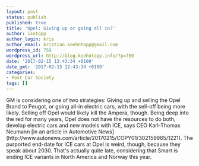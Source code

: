 ```yaml
---
layout: post
status: publish
published: true
title: 'Opel: Giving up or going all in?'
author: isotopp
author_login: kris
author_email: kristian.koehntopp@gmail.com
wordpress_id: 759
wordpress_url: http://blog.koehntopp.info/?p=759
date: '2017-02-15 13:43:34 +0100'
date_gmt: '2017-02-15 12:43:34 +0100'
categories:
- Post Car Society
tags: []
---
```

<p>GM is considering one of two strategies: Giving up and selling the Opel Brand to Peugot, or going all-in electric cars, with the sell-off being more likely. Selling off Opel would likely kill the Ampera, though. Being deep into the red for many years, Opel does not have the resources to do both, develop electric cars and new models with ICE, says CEO Karl-Thomas Neumann [in an article in Automotive News](http://www.autonews.com/article/20170215/COPY01/302159965/1221). The purported end-date for ICE cars at Opel is weird, though, because they speak about 2030. That's actually quite late, considering that Smart is ending ICE variants in North America and Norway this year. &nbsp;</p>
